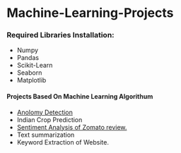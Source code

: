 # Machine-Learning-Projects

### Required Libraries Installation:
- Numpy
- Pandas
- Scikit-Learn
- Seaborn
- Matplotlib



#### Projects Based On Machine Learning Algorithum
- [Anolomy Detection](https://github.com/nikitasaxena992/Machine-Learning-Projects/blob/main/Analomy-%20Detection.ipynb)
- Indian Crop Prediction
- [Sentiment Analysis of Zomato review.](https://github.com/nikitasaxena992/Machine-Learning-Projects/blob/main/Sentiment%20Analysis.ipynb)
- Text summarization
- Keyword Extraction of Website.
